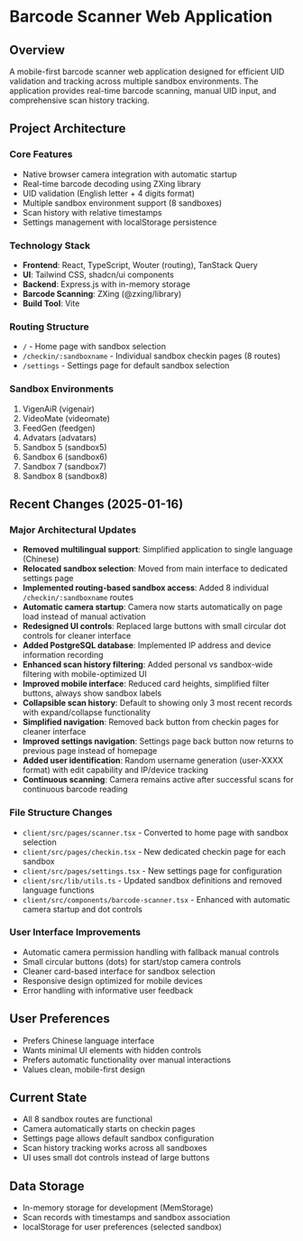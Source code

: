 # Barcode Scanner Web Application

## Overview
A mobile-first barcode scanner web application designed for efficient UID validation and tracking across multiple sandbox environments. The application provides real-time barcode scanning, manual UID input, and comprehensive scan history tracking.

## Project Architecture

### Core Features
- Native browser camera integration with automatic startup
- Real-time barcode decoding using ZXing library
- UID validation (English letter + 4 digits format)
- Multiple sandbox environment support (8 sandboxes)
- Scan history with relative timestamps
- Settings management with localStorage persistence

### Technology Stack
- **Frontend**: React, TypeScript, Wouter (routing), TanStack Query
- **UI**: Tailwind CSS, shadcn/ui components
- **Backend**: Express.js with in-memory storage
- **Barcode Scanning**: ZXing (@zxing/library)
- **Build Tool**: Vite

### Routing Structure
- `/` - Home page with sandbox selection
- `/checkin/:sandboxname` - Individual sandbox checkin pages (8 routes)
- `/settings` - Settings page for default sandbox selection

### Sandbox Environments
1. VigenAiR (vigenair)
2. VideoMate (videomate) 
3. FeedGen (feedgen)
4. Advatars (advatars)
5. Sandbox 5 (sandbox5)
6. Sandbox 6 (sandbox6)
7. Sandbox 7 (sandbox7)
8. Sandbox 8 (sandbox8)

## Recent Changes (2025-01-16)

### Major Architectural Updates
- **Removed multilingual support**: Simplified application to single language (Chinese)
- **Relocated sandbox selection**: Moved from main interface to dedicated settings page
- **Implemented routing-based sandbox access**: Added 8 individual `/checkin/:sandboxname` routes
- **Automatic camera startup**: Camera now starts automatically on page load instead of manual activation
- **Redesigned UI controls**: Replaced large buttons with small circular dot controls for cleaner interface
- **Added PostgreSQL database**: Implemented IP address and device information recording
- **Enhanced scan history filtering**: Added personal vs sandbox-wide filtering with mobile-optimized UI
- **Improved mobile interface**: Reduced card heights, simplified filter buttons, always show sandbox labels
- **Collapsible scan history**: Default to showing only 3 most recent records with expand/collapse functionality
- **Simplified navigation**: Removed back button from checkin pages for cleaner interface
- **Improved settings navigation**: Settings page back button now returns to previous page instead of homepage
- **Added user identification**: Random username generation (user-XXXX format) with edit capability and IP/device tracking
- **Continuous scanning**: Camera remains active after successful scans for continuous barcode reading

### File Structure Changes
- `client/src/pages/scanner.tsx` - Converted to home page with sandbox selection
- `client/src/pages/checkin.tsx` - New dedicated checkin page for each sandbox
- `client/src/pages/settings.tsx` - New settings page for configuration
- `client/src/lib/utils.ts` - Updated sandbox definitions and removed language functions
- `client/src/components/barcode-scanner.tsx` - Enhanced with automatic camera startup and dot controls

### User Interface Improvements
- Automatic camera permission handling with fallback manual controls
- Small circular buttons (dots) for start/stop camera controls
- Cleaner card-based interface for sandbox selection
- Responsive design optimized for mobile devices
- Error handling with informative user feedback

## User Preferences
- Prefers Chinese language interface
- Wants minimal UI elements with hidden controls
- Prefers automatic functionality over manual interactions
- Values clean, mobile-first design

## Current State
- All 8 sandbox routes are functional
- Camera automatically starts on checkin pages
- Settings page allows default sandbox configuration
- Scan history tracking works across all sandboxes
- UI uses small dot controls instead of large buttons

## Data Storage
- In-memory storage for development (MemStorage)
- Scan records with timestamps and sandbox association
- localStorage for user preferences (selected sandbox)